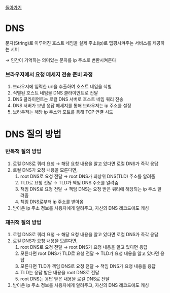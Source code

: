 [돌아가기](./README.md)

# DNS

문자(String)로 이루어진 호스트 네임을 실제 주소(ip)로 맵핑시켜주는 서비스를 제공하는 서버

→ 인간이 기억하는 의미있는 문자를 ip 주소로 변환시켜준다

### 브라우저에서 요청 메세지 전송 준비 과정

1. 브라우저에 입력한 url을 추출하여 호스트 네임을 식별
2. 식별된 호스트 네임을 DNS 클라이언트로 전달
3. DNS 클라이언트는 로컬 DNS 서버로 호스트 네임 쿼리 전송
4. DNS 서버가 보낸 응답 메세지를 통해 브라우저는 ip 주소를 설정
5. 브라우저는 해당 ip 주소와 포트를 통해 TCP 연결 시도

# DNS 질의 방법

### 반복적 질의 방법

1. 로컬 DNS로 쿼리 요청 → 해당 요청 내용을 알고 있다면 로컬 DNS가 즉각 응답
2. 로컬 DNS가 요청 내용을 모른다면,
    1. root DNS로 요청 전달 → root DNS가 최상위 DNS(TLD) 주소를 알려줌
    2. TLD로 요청 전달 → TLD가 책임 DNS 주소를 알려줌
    3. 책임 DNS로 요청 전달 → 책임 DNS는 요청 받은 쿼리에 해당되는 ip 주소 알려줌
    4. 책임 DNS로부터 ip 주소를 받아옴
3. 받아온 ip 주소 정보를 사용자에게 알려주고, 자신의 DNS 레코드에도 캐싱

### 재귀적 질의 방법

1. 로컬 DNS로 쿼리 요청 → 해당 요청 내용을 알고 있다면 로컬 DNS가 즉각 응답
2. 로컬 DNS가 요청 내용을 모른다면,
    1. root DNS로 요청 전달 → root DNS가 요청 내용을 알고 있다면 응답
    2. 모른다면 root DNS가 TLD로 요청 전달 → TLD가 요청 내용을 알고 있다면 응답
    3. 모른다면 TLD가 책임 DNS로 요청 전달 → 책임 DNS가 요청 내용을 응답
    4. TLD는 응답 받은 내용을 root DNS로 전달
    5. root DNS는 응답 받은 내용을 로컬 DNS로 전달
3. 받아온 ip 주소 정보를 사용자에게 알려주고, 자신의 DNS 레코드에도 캐싱
